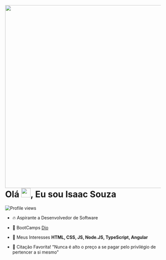 <img align="right" height="590em" src="https://raw.githubusercontent.com/gist/Isaac-S-Cto/e85bb590ca7399e8ecf101a7be5d4d55/raw/e857182a9c60de31e2b6a75b75821a00902c6c0b/GitHubCard.svg"/>
<h1 align="left">Olá <img src="https://raw.githubusercontent.com/kaueMarques/kaueMarques/master/hi.gif" height="30px">, Eu sou Isaac Souza</h1>
<p align="left"> <img src="https://komarev.com/ghpvc/?username=maykbrito&color=yellow" alt="Profile views" /> </p>

- 🔥 Aspirante a Desenvolvedor de Software

- 🔭 BootCamps [Dio](https://dio.me)

- 💬 Meus Interesses **HTML, CSS, JS, Node.JS, TypeScript, Angular**

- 📖 Citação Favorita! "Nunca é alto o preço a se pagar pelo privilégio de pertencer a si mesmo"

<!--

<br><br>

